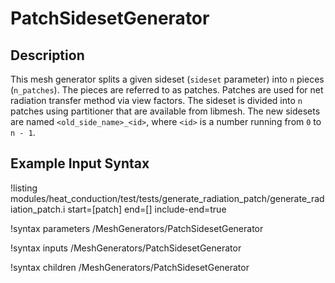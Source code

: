 # PatchSidesetGenerator

## Description

This mesh generator splits a given sideset (`sideset` parameter) into `n` pieces (`n_patches`).
The pieces are referred to as patches. Patches are used for net radiation transfer method via
view factors. The sideset is divided into `n` patches using partitioner that are available from
libmesh. The new sidesets are named `<old_side_name>_<id>`, where `<id>` is a number running from
`0` to `n - 1`.

## Example Input Syntax

!listing modules/heat_conduction/test/tests/generate_radiation_patch/generate_radiation_patch.i start=[patch] end=[] include-end=true

!syntax parameters /MeshGenerators/PatchSidesetGenerator

!syntax inputs /MeshGenerators/PatchSidesetGenerator

!syntax children /MeshGenerators/PatchSidesetGenerator
